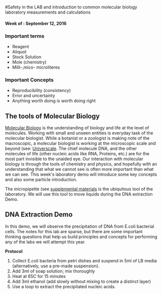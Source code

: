 #Safety in the LAB and introduction to common molecular biology laboratory measurements and calculations
#### Week of : September 12, 2016

### Important terms

* Reagent
* Aliquot
* Stock Solution
* Mole (chemistry)
* Milli-,mico- microliteres


### Important Concepts
* Reproducibility (consistency)
* Error and uncertainty 
* Anything worth doing is worth doing right


## The tools of Molecular Biology 

[Molecular Biology](https://en.wikipedia.org/wiki/Molecular_biology) is the understanding of biology and life at the level of molecules. Working with small and unseen entities is everyday task of the molecular biologist. While a botanist or a zoologist is making note of the macroscopic, a molecular biologist is working at the microscopic scale and beyond (see: [Universcale](http://www.nikon.com/about/feelnikon/universcale/). The chief molecule DNA, and the other molecules of life (other nucleic acids like RNA, Proteins, etc.) are for the most part invisible to the unaided eye. Our interaction with molecular biology is through the tools of chemistry and physics, and hopefully with an understanding that what we cannot see is often more important than what we can see. This week's laboratory demo will introduce some key concepts and also some particle introduction. 

The micropipette (see [supplemental materials](https://github.com/JasonJWilliamsNY/science_institute_2016_materials/blob/master/pdfs/Micropipettor.pdf) is the ubiquitous tool of the laboratory. We will use this tool to move liquids during the DNA extraction Demo. 



## DNA Extraction Demo
In this demo, we will observe the precipitation of DNA from E.coli bacterial cells. The notes for this lab are sparse, but there are some important thinking questions that help us build principles and concepts for performing any of the labs we will attempt this year. 

**Protocol**
1. Collect E.coli bacteria from petri dishes and suspend in 5ml of LB media (alternatively, use a pre-made suspension). 
2. Add 3ml of soap solution; mix thoroughly
3. Heat at 65C for 15 minutes
4. Add 3ml ethanol (add slowly without mixing to create a distinct layer)
5. Use a loop to extract the precipitated nucleic acids. 